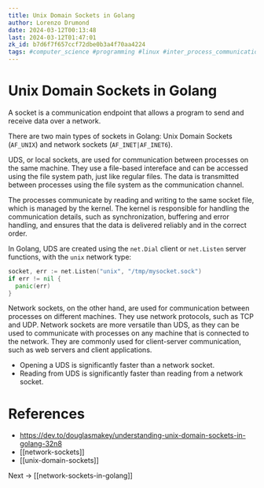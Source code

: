 ```yaml
---
title: Unix Domain Sockets in Golang
author: Lorenzo Drumond
date: 2024-03-12T00:13:48
last: 2024-03-12T01:47:01
zk_id: b7d6f7f657ccf72dbe0b3a4f70aa4224
tags: #computer_science #programming #linux #inter_process_communication #socket #golang #unix
---
```



# Unix Domain Sockets in Golang

A socket is a communication endpoint that allows a program to send and receive data over a network.

There are two main types of sockets in Golang: Unix Domain Sockets (`AF_UNIX`) and network sockets (`AF_INET|AF_INET6`).

UDS, or local sockets, are used for communication between processes on the same machine. They use a file-based intereface and can be accessed using the file system path, just like regular files. The data is transmitted between processes using the file system as the communication channel.

The processes communicate by reading and writing to the same socket file, which is managed by the kernel. The kernel is responsible for handling the communication details, such as synchronization, buffering and error handling, and ensures that the data is delivered reliably and in the correct order.

In Golang, UDS are created using the `net.Dial` client or `net.Listen` server functions, with the `unix` network type:

```go
socket, err := net.Listen("unix", "/tmp/mysocket.sock")
if err != nil {
  panic(err)
}
```

Network sockets, on the other hand, are used for communication between processes on different machines. They use network protocols, such as TCP and UDP. Network sockets are more versatile than UDS, as they can be used to communicate with processes on any machine that is connected to the network. They are commonly used for client-server communication, such as web servers and client applications.

- Opening a UDS is significantly faster than a network socket.
- Reading from UDS is significantly faster than reading from a network socket.


# References
- https://dev.to/douglasmakey/understanding-unix-domain-sockets-in-golang-32n8
- [[network-sockets]]
- [[unix-domain-sockets]]

Next -> [[network-sockets-in-golang]]
